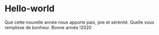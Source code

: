# Hello-world
Que cette nouvelle année nous apporte paix, joie et sérénité.
Quelle vous remplisse de bonheur.
Bonne année !2020
